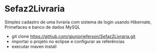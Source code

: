 # Sefaz2Livraria
Simples cadastro de uma livraria com sistema de login usando Hibernate, Primefaces e banco de dados MySQL

- git clone https://github.com/gjuniorjeferson/Sefaz2Livraria.git
- importar o projeto no eclipse e configurar as referências
- executar maven install

